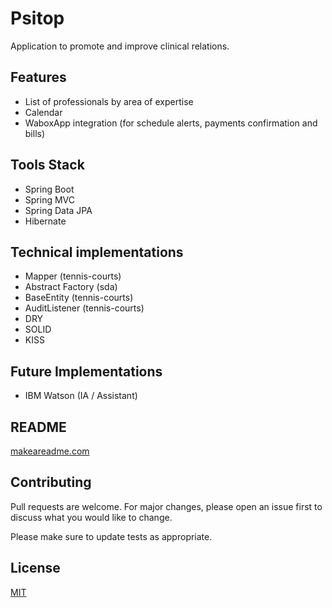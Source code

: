 # Psitop

Application to promote and improve clinical relations.

## Features

- List of professionals by area of ​​expertise
- Calendar
- WaboxApp integration (for schedule alerts, payments confirmation and bills)

## Tools Stack

- Spring Boot
- Spring MVC
- Spring Data JPA
- Hibernate

## Technical implementations 

- Mapper (tennis-courts)
- Abstract Factory (sda)
- BaseEntity (tennis-courts)
- AuditListener (tennis-courts)
- DRY 
- SOLID
- KISS

## Future Implementations

- IBM Watson (IA / Assistant)

## README
[makeareadme.com](https://www.makeareadme.com/)

## Contributing
Pull requests are welcome. For major changes, please open an issue first to discuss what you would like to change.

Please make sure to update tests as appropriate.

## License
[MIT](https://choosealicense.com/licenses/mit/)